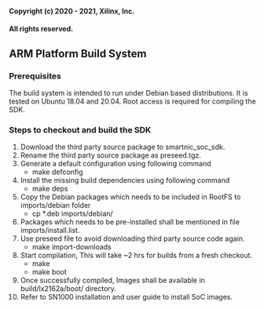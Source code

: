 #### Copyright (c) 2020 - 2021,  Xilinx, Inc.
#### All rights reserved.
## ARM Platform Build System
### Prerequisites
The build system is intended to run under Debian based distributions. It is tested on Ubuntu 18.04 and 20.04. Root access is required for compiling the SDK.

### Steps to checkout and build the SDK

1. Download the third party source package to smartnic_soc_sdk.
2. Rename the third party source package as preseed.tgz.
3. Generate a default configuration using following command
    -   make defconfig
4. Install the missing build dependencies using following command
    -    make deps
5. Copy the Debian packages which needs to be included in RootFS to imports/debian folder
    -   cp *.deb imports/debian/
6. Packages which needs to be pre-installed shall be mentioned in file imports/install.list.
7. Use preseed file to avoid downloading third party source code again.
    -   make import-downloads
8. Start compilation, This will take ~2 hrs for builds from a fresh checkout.
    -   make
    -   make boot
9. Once successfully compiled, Images shall be available in build/lx2162a/boot/ directory.
10. Refer to SN1000 installation and user guide to install SoC images.

